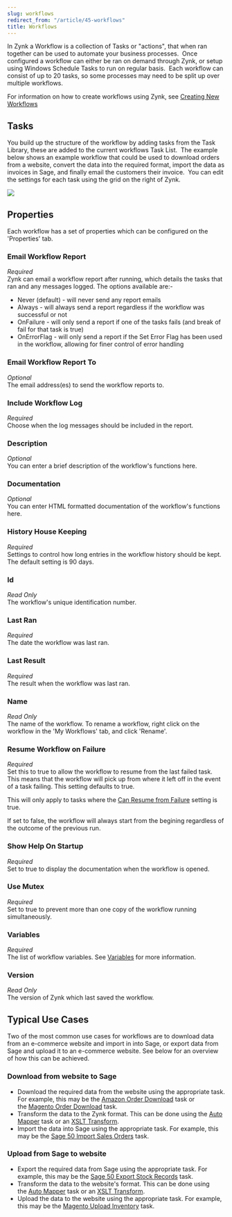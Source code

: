 ```yaml
---
slug: workflows
redirect_from: "/article/45-workflows"
title: Workflows
---
```

In Zynk a Workflow is a collection of Tasks or "actions", that when ran together can be used to automate your business processes.  Once configured a workflow can either be ran on demand through Zynk, or setup using Windows Schedule Tasks to run on regular basis.  Each workflow can consist of up to 20 tasks, so some processes may need to be split up over multiple workflows.

For information on how to create workflows using Zynk, see [Creating New Workflows](creating-new-workflows)

## Tasks
You build up the structure of the workflow by adding tasks from the Task Library, these are added to the current workflows Task List.  The example below shows an example workflow that could be used to download orders from a website, convert the data into the required format, import the data as invoices in Sage, and finally email the customers their invoice.  You can edit the settings for each task using the grid on the right of Zynk.

[![](https://s3.amazonaws.com/helpscout.net/docs/assets/565effd4c697915b26a5c620/images/56b08f7c9033603f7da36fb3/file-1uwzUl6pIN.png)](https://s3.amazonaws.com/helpscout.net/docs/assets/565effd4c697915b26a5c620/images/56b08f7c9033603f7da36fb3/file-1uwzUl6pIN.png)

## Properties
Each workflow has a set of properties which can be configured on the 'Properties' tab.

### Email Workflow Report
_Required_  
Zynk can email a workflow report after running, which details the tasks that ran and any messages logged.  The options available are:-	  

 * Never (default) - will never send any report emails
 * Always - will always send a report regardless if the workflow was successful or not
 * OnFailure - will only send a report if one of the tasks fails (and break of fail for that task is true)
 * OnErrorFlag - will only send a report if the Set Error Flag has been used in the workflow, allowing for finer control of error handling

### Email Workflow Report To
_Optional_  
The email address(es) to send the workflow reports to.

### Include Workflow Log
_Required_  
Choose when the log messages should be included in the report.

### Description
_Optional_  
You can enter a brief description of the workflow's functions here.

### Documentation
_Optional_  
You can enter HTML formatted documentation of the workflow's functions here.

### History House Keeping
_Required_  
Settings to control how long entries in the workflow history should be kept. The default setting is 90 days.

### Id
_Read Only_  
The workflow's unique identification number.

### Last Ran
_Required_  
The date the workflow was last ran.

### Last Result
_Required_  
The result when the workflow was last ran.

### Name
_Read Only_  
The name of the workflow. To rename a workflow, right click on the workflow in the 'My Workflows' tab, and click 'Rename'.

### Resume Workflow on Failure
_Required_  
Set this to true to allow the workflow to resume from the last failed task. This means that the workflow will pick up from where it left off in the event of a task failing. This setting defaults to true. 

This will only apply to tasks where the [Can Resume from Failure](../Settings-Section/Common-Task-Settings#Can-Resume-from-Failure) setting is true.

If set to false, the workflow will always start from the begining regardless of the outcome of the previous run.

### Show Help On Startup
_Required_  
Set to true to display the documentation when the workflow is opened.

### Use Mutex
_Required_  
Set to true to prevent more than one copy of the workflow running simultaneously.

### Variables
_Required_  
The list of workflow variables. See [Variables](variables) for more information.

### Version
_Read Only_  
The version of Zynk which last saved the workflow.

## Typical Use Cases
Two of the most common use cases for workflows are to download data from an e-commerce website and import in into Sage, or export data from Sage and upload it to an e-commerce website. See below for an overview of how this can be achieved.

### Download from website to Sage

 * Download the required data from the website using the appropriate task. For example, this may be the [Amazon Order Download](downloading-orders-from-amazon-marketplace) task or the [Magento Order Download](downloading-orders-from-magento) task.
 * Transform the data to the Zynk format. This can be done using the [Auto Mapper](auto-mapper) task or an [XSLT Transform](xslt-transform).
 * Import the data into Sage using the appropriate task. For example, this may be the [Sage 50 Import Sales Orders](importing-sales-orders-into-sage-50-uk) task. 

### Upload from Sage to website

 * Export the required data from Sage using the appropriate task. For example, this may be the [Sage 50 Export Stock Records](exporting-stock-records-from-sage-50-uk) task.
 * Transform the data to the website's format. This can be done using the [Auto Mapper](auto-mapper) task or an [XSLT Transform](xslt-transform).
 * Upload the data to the website using the appropriate task. For example, this may be the [Magento Upload Inventory](uploading-inventory-to-magento) task.


